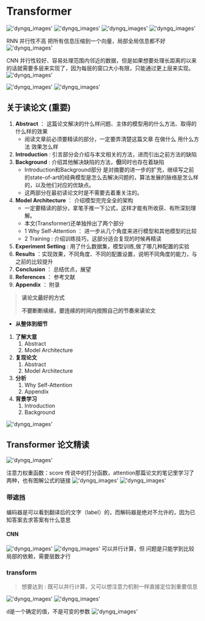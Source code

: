 # Transformer

!['dyngq_images'](images/dyngq_2019-10-24-09-46-37.png)
!['dyngq_images'](images/dyngq_2019-10-24-09-44-36.png)
!['dyngq_images'](images/dyngq_2019-10-24-09-47-47.png)
!['dyngq_images'](images/dyngq_2019-10-24-09-47-56.png)

RNN 并行性不高 把所有信息压缩到一个向量，局部全局信息都不好
!['dyngq_images'](images/dyngq_2019-10-24-10-50-36.png)

CNN 并行性较好、容易处理范围内邻近的数据，但是如果想要处理长距离的以来的话就需要多层来实现了，因为每层的窗口大小有限，只能通过更上层来实现。
!['dyngq_images'](images/dyngq_2019-10-24-10-50-46.png)

!['dyngq_images'](images/dyngq_2019-10-24-11-04-31.png)
!['dyngq_images'](images/dyngq_2019-10-24-11-08-32.png)

## **关于读论文** (**重要**)

1. **Abstract** ： 这篇论文解决的什么样问题、主体的模型用的什么方法、取得的什么样的效果
    * 阅读文章前必须要精读的部分，一定要弄清楚这篇文章 在做什么 用什么方法 效果怎么样
2. **Introduction** : 引言部分会介绍与本文相关的方法，进而引出之前方法的缺陷
3. **Background** : 介绍其他解决缺陷的方法，**但**同时也存在着缺陷
    * Introduction和Background部分 是对摘要的进一步的扩充，继续写之前的state-of-art的经典模型是怎么去解决问题的，算法发展的脉络是怎么样的，以及他们对应的优缺点。
    * 这两部分在最初读论文时是不需要去着重关注的。
4. **Model Architecture** ： 介绍模型完完全全的架构
    * 一定要精读的部分，拿笔手推一下公式，这样才能有所收获、有所深刻理解。
    * 本文(Transformer)还单独拎出了两个部分
    * 1 Why Self-Attention ： 进一步从几个角度来进行模型和其他模型的比较
    * 2 Training : 介绍训练技巧，这部分适合复现的时候再精读
5. **Experiment Setting** : 用了什么数据集，模型训练,做了哪几种配置的实验
6. **Results** ：实现效果，不同角度、不同的配置设置，说明不同角度的能力，与之前的比较提升
7. **Conclusion** ： 总结优点，展望
8. **References** ： 参考文献
9. **Appendix** ： 附录

> **读论文最好的方式**
>
> **不要断断续续，要连续的时间内按照自己的节奏来读论文**

* **从整体到细节**

1. **了解大意**
    1. Abstract
    2. Model Architecture
2. **复现论文**
    1. Abstract
    2. Model Architecture
3. **分析**
    1. Why Self-Attention
    2. Appendix
4. **背景学习**
    1. Introduction
    2. Background

!['dyngq_images'](images/dyngq_2019-10-26-15-04-17.png)

## Transformer 论文精读

!['dyngq_images'](images/dyngq_2019-10-26-17-28-09.png)

注意力权重函数：score 传说中的打分函数，attention那篇论文的笔记里学习了两种，也有图解公式的链接
!['dyngq_images'](images/dyngq_2019-10-26-17-32-19.png)
!['dyngq_images'](images/dyngq_2019-10-26-17-39-19.png)

### 带遮挡

编码器是可以看到翻译后的文字（label）的，而解码器是绝对不允许的，因为已知答案去求答案有什么意思

#### CNN

!['dyngq_images'](images/dyngq_2019-10-30-21-59-19.png)
!['dyngq_images'](images/dyngq_2019-10-31-21-53-10.png)
可以并行计算，但 问题是只能学到比较局部的依赖，需要层数才行

### transform

> 想要达到 : 既可以并行计算，又可以想注意力机制一样直接定位到重要信息

!['dyngq_images'](images/dyngq_2019-10-31-21-56-12.png)
!['dyngq_images'](images/dyngq_2019-10-31-21-56-51.png)

d是一个确定的值，不是可变的参数
!['dyngq_images'](images/dyngq_2019-10-31-22-03-54.png)
